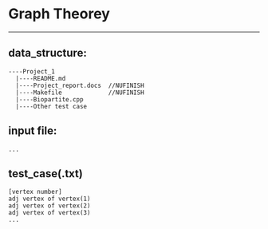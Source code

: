 # Graph Theorey
---
## data_structure:
```
----Project_1
  |----README.md
  |----Project_report.docs  //NUFINISH
  |----Makefile             //NUFINISH
  |----Biopartite.cpp
  |----Other test case
```
## input file:
```
...
```

## test_case(.txt)
```
[vertex number]
adj vertex of vertex(1)
adj vertex of vertex(2)
adj vertex of vertex(3)
...
```